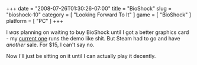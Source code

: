 +++
date = "2008-07-26T01:30:26-07:00"
title = "BioShock"
slug = "bioshock-10"
category = [ "Looking Forward To It" ]
game = [ "BioShock" ]
platform = [ "PC" ]
+++

I <i>was</i> planning on waiting to buy BioShock until I got a better graphics card - my <a href="http://www.newegg.com/Product/Product.aspx?Item=N82E16814130316">current one</a> runs the demo like shit.  But Steam had to go and have <i>another</i> sale.  For $15, I can't say no.

Now I'll just be sitting on it until I can actually play it decently.